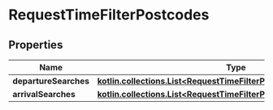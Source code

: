 
# RequestTimeFilterPostcodes

## Properties
Name | Type | Description | Notes
------------ | ------------- | ------------- | -------------
**departureSearches** | [**kotlin.collections.List&lt;RequestTimeFilterPostcodesDepartureSearch&gt;**](RequestTimeFilterPostcodesDepartureSearch.md) |  |  [optional]
**arrivalSearches** | [**kotlin.collections.List&lt;RequestTimeFilterPostcodesArrivalSearch&gt;**](RequestTimeFilterPostcodesArrivalSearch.md) |  |  [optional]



